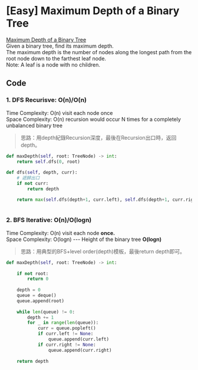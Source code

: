 # \[Easy\] Maximum Depth of a Binary Tree

[Maximum Depth of a Binary Tree](https://leetcode.com/problems/maximum-depth-of-binary-tree/)  
Given a binary tree, find its maximum depth.  
The maximum depth is the number of nodes along the longest path from the root node down to the farthest leaf node.  
Note: A leaf is a node with no children.  
  


## Code

### 1. DFS Recurisve: O\(n\)/O\(n\)

Time Complexity: O\(n\) visit each node once  
Space Complexity: O\(n\) recursion would occur N times for a completely unbalanced binary tree

> 思路：用depth紀錄Recursion深度，最後在Recursion出口時，返回depth。

```python
def maxDepth(self, root: TreeNode) -> int:
    return self.dfs(0, root)
       
def dfs(self, depth, curr):
    # 遞歸出口
    if not curr:
        return depth

    return max(self.dfs(depth+1, curr.left), self.dfs(depth+1, curr.right))
    


```

### 2. BFS Iterative: O\(n\)/O\(logn\)

Time Complexity: O\(n\) visit each node **once.**  
Space Complexity: O\(logn\)  --- Height of the binary tree **O\(logn\)** 

> 思路：用典型的BFS+level order\(depth\)模板，最後return depth即可。

```python
def maxDepth(self, root: TreeNode) -> int:
    
    if not root:
        return 0
    
    depth = 0
    queue = deque()
    queue.append(root)
    
    while len(queue) != 0:
        depth += 1
        for _ in range(len(queue)):
            curr = queue.popleft()
            if curr.left != None:
                queue.append(curr.left)
            if curr.right != None:
                queue.append(curr.right)
    
    return depth
```

